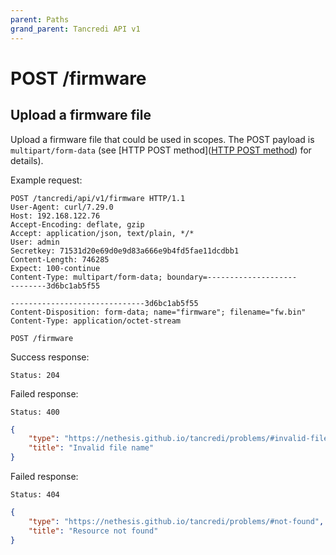 ```yaml
---
parent: Paths
grand_parent: Tancredi API v1
---
```


# POST /firmware

## Upload a firmware file

Upload a firmware file that could be used in scopes. The POST payload is `multipart/form-data` (see [HTTP POST method]([HTTP POST method](https://developer.mozilla.org/en-US/docs/Web/HTTP/Methods/POST)) for details).

Example request:
```text
POST /tancredi/api/v1/firmware HTTP/1.1
User-Agent: curl/7.29.0
Host: 192.168.122.76
Accept-Encoding: deflate, gzip
Accept: application/json, text/plain, */*
User: admin
Secretkey: 71531d20e69d0e9d83a666e9b4fd5fae11dcdbb1
Content-Length: 746285
Expect: 100-continue
Content-Type: multipart/form-data; boundary=--------------------
--------3d6bc1ab5f55

------------------------------3d6bc1ab5f55
Content-Disposition: form-data; name="firmware"; filename="fw.bin"
Content-Type: application/octet-stream

```


```text
POST /firmware
```

Success response:

    Status: 204

Failed response:

    Status: 400

```json
{
    "type": "https://nethesis.github.io/tancredi/problems/#invalid-file-name",
    "title": "Invalid file name"
}
```

Failed response:

    Status: 404

```json
{
    "type": "https://nethesis.github.io/tancredi/problems/#not-found",
    "title": "Resource not found"
}
```

